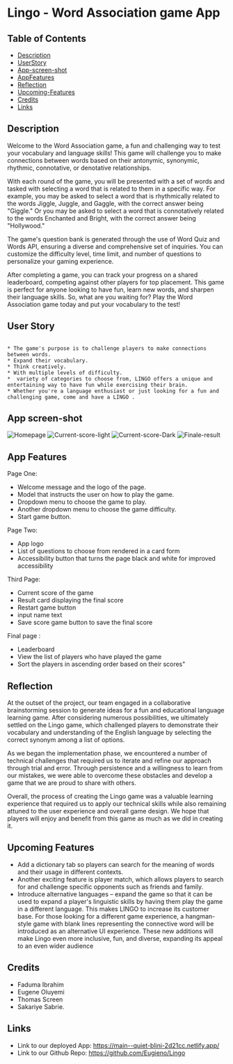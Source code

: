 # Lingo - Word Association game App

##  Table of Contents
* [Description](#Description) 
* [UserStory](#Userstory) 
* [App-screen-shot](#App-screen-shot)
* [AppFeatures](#AppFeatures)
* [Reflection ](#Reflection )
* [Upcoming-Features](#Upcoming-Features)
* [Credits](#Credits)
* [Links ](#Links)


## Description 
Welcome to the Word Association game, a fun and challenging way to test your vocabulary and language skills! This game will challenge you to make connections between words based on their antonymic, synonymic, rhythmic, connotative, or denotative relationships.

With each round of the game, you will be presented with a set of words and tasked with selecting a word that is related to them in a specific way. For example, you may be asked to select a word that is rhythmically related to the words Jiggle, Juggle, and Gaggle, with the correct answer being "Giggle." Or you may be asked to select a word that is connotatively related to the words Enchanted and Bright, with the correct answer being "Hollywood."

The game's question bank is generated through the use of Word Quiz and Words API, ensuring a diverse and comprehensive set of inquiries. You can customize the difficulty level, time limit, and number of questions to personalize your gaming experience.

After completing a game, you can track your progress on a shared leaderboard, competing against other players for top placement. This game is perfect for anyone looking to have fun, learn new words, and sharpen their language skills. So, what are you waiting for? Play the Word Association game today and put your vocabulary to the test!
## User Story 
```
 
* The game's purpose is to challenge players to make connections between words. 
* Expand their vocabulary.
* Think creatively. 
* With multiple levels of difficulty.
*  variety of categories to choose from, LINGO offers a unique and entertaining way to have fun while exercising their brain.
* Whether you're a language enthusiast or just looking for a fun and challenging game, come and have a LINGO .

```
## App screen-shot
![Homepage](https://user-images.githubusercontent.com/102771343/229093243-ce467bbf-e6c4-43b0-a91e-fbb700e70dce.png)
![Current-score-light](https://user-images.githubusercontent.com/102771343/229093272-14022bbe-3502-46f2-87e6-16b1b3c23454.png)
![Current-score-Dark](https://user-images.githubusercontent.com/102771343/229093300-a2bda077-73cd-4ea1-abff-33bec9859ee8.png)
![Finale-result](https://user-images.githubusercontent.com/102771343/229093328-4ebe1333-dc7f-48ab-913e-4d44fb414dda.png)

## App Features

Page One:

* Welcome message and the logo of the page.
* Model that instructs the user on how to play the game.
* Dropdown menu to choose the game to play.
* Another dropdown menu to choose the game difficulty.
* Start game button.

Page Two:

* App logo
* List of questions to choose from rendered in a card form
* Accessibility button that turns the page black and white for improved accessibility

Third Page:

* Current score of the game
* Result card displaying the final score
* Restart game button
* input name text
* Save score game button to save the final score

Final page :

* Leaderboard
* View the list of players who have played the game
* Sort the players in ascending order based on their scores"

## Reflection 
At the outset of the project, our team engaged in a collaborative brainstorming session to generate ideas for a fun and educational language learning game. After considering numerous possibilities, we ultimately settled on the Lingo game, which challenged players to demonstrate their vocabulary and understanding of the English language by selecting the correct synonym among a list of options.

As we began the implementation phase, we encountered a number of technical challenges that required us to iterate and refine our approach through trial and error. Through persistence and a willingness to learn from our mistakes, we were able to overcome these obstacles and develop a game that we are proud to share with others.

Overall, the process of creating the Lingo game was a valuable learning experience that required us to apply our technical skills while also remaining attuned to the user experience and overall game design. We hope that players will enjoy and benefit from this game as much as we did in creating it.

## Upcoming Features

* Add a dictionary tab so players can search for the meaning of words and their usage in different contexts. 
* Another exciting feature is player match, which allows players to search for and challenge specific opponents such as friends and family. 
* Introduce alternative languages – expand the game so that it can be used to expand a player's linguistic skills by having them play the game in a different language. This makes LINGO to increase its customer base.
For those looking for a different game experience, a hangman-style game with blank lines representing the connective word will be introduced as an alternative UI experience. 
These new additions will make Lingo even more inclusive, fun, and diverse, expanding its appeal to an even wider audience

## Credits 
* Faduma Ibrahim
* Eugene Oluyemi 
* Thomas Screen
* Sakariye Sabrie.

## Links 

* Link to our deployed App: https://main--quiet-blini-2d21cc.netlify.app/
* Link to our Github Repo: https://github.com/Eugieno/Lingo